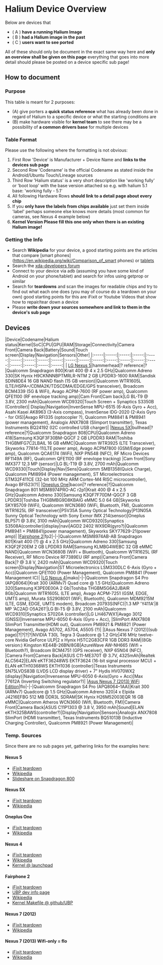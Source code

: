 # Halium Device Overview

Below are devices that
  * ( A ) **have a running Halium Image**
  * ( B ) **had a Halium image in the past**
  * ( C ) **users want to see ported**

All of these should only be document in the exact same way here and **only an overview shall be given on this page** everything that goes into more detail should please be posted on a device specific sub page!

## How to document

### Purpose
This table is meant for 2 purposes:
  * (A) give porters a **quick status reference** what has already been done in regard of Halium to a specific device or what the starting conditions are
  * (B) make hardware visible for **kernel team** to see  there may be a possibility of **a common drivers base** for multiple devices

### Table Format

Please use the following where the formatting is not obvious:

  1. First Row 'Device' is Manufacturer + Device Name and **links to the devices sub page**
  2. Second Row 'Codename' is the official Codename as stated inside the Android/Ubuntu Touch/Lineage sources
  3. Third Row  'Halium status' is a very short description like 'working fully' or 'boot loop' with the base version attached so e.g. with halium 5.1 base: 'working fully - 5.1'
  4. All following Hardware Rows **should link to a detail page about every chip**
  5. If you **only have the labels from chips available** just set them inside 'label' perhaps someone else knows more details (most common for cameras, see Nexus 4 example below)
  6. **Kernel Version Please fill this one only when there is an existing Halium image!**

### Getting the Info

  * Search **Wikipedia** for your device, a good starting points are the articles that compare [smart phones](https://en.wikipedia.org/wiki/Comparison_of_smart phones) or [tablets](https://en.wikipedia.org/wiki/Comparison_of_tablet_computers)
  * Search the [xda-developers forum](https://forum.xda-developers.com)
  * Connect to your device via adb (assuming you have some kind of Android on your phone/tablet) and search for infos using getprop or similar
  * Search for **teardowns** and scan the images for readable chips and try to find out what each one does (you may of course do a teardown on your own) good starting points for this are iFixit or Youtube Videos that show how to repair/tear down a device
  * Please **write down your sources somewhere and link to them in the device's sub page**


## Devices


|Device|Codename|Halium status|Kernel|SoC|CPU|GPU|RAM|Storage|Connectivity|Camera Front|Camera Back|Battery|Sound|Touch screen|Display|Navigation|Sensors|Other|
|:-----|:-----:|:-----:|:-----:|:-----:|:-----:|:-----:|:-----:|:-----:|:-----:|:-----:|:-----:|:-----:|:-----:|:-----:|:-----:|:-----:|:-----:|:-----:|:-----:|
| [LG Nexus 5](devices/hammerhead.md)|hammerhead|? reference|?|Qualcomm Snapdragon 800|Krait 400 @ 4 x 2.5 GHz|Qualcomm Adreno 330|SK Hynix H9CKNNNBPTMRLR-NTM 2 GB LPDDR3-1600 RAM|Sandisk SDIN8DE4 16 GB NAND flash (15 GB version)|Qualcomm WTR1605L (LTE/HSPA+/CDMA2K/TDSCDMA/EDGE/GPS transceiver), Broadcom BCM4339 (5G & WiFi), Avago ACPM-7600 (RF power amp), Qualcomm QFE1100 (RF enevlope tracking amp)|Cam Front|Cam back|LG BL-T9 @ 3.8V, 2300 mAh|Qualcomm WCD9320|Touch Screen +  Synaptics S3350B (Controller)| Display|Navigation|InvenSense MPU-6515 (6-Axis Gyro + Acc), Asahi Kasei AK8963 (3-Axis compass), InvenSense IDG-2020 (2-Axis Gyro - for OIS)|Avago RFI335 (optocopler ?), Qualcomm PM8841 & PM8941 (power management), Analogix ANX7808 (Slimport transmitter), Texas Instruments BQ24192 (I2C controlled USB charger)|
|[Nexus 5X](devices/bullhead.md)|bullhead|? reference|?|Qualcomm Snapdragon 808|CPU|Qualcomm Adreno 418|Samsung K3QF3F30BM-QGCF 2 GB LPDDR3 RAM|Toshiba THGBMFG7C2LBAIL 16 GB eMMC|Qualcomm WTR3925 (LTE Transceiver), Skyworks 77814-11(LTE power amp), Avago ACPM7800 (GSM/Edge power amp), Qualcomm QCA6174 (WiFi), NXP PN548 (NFC), RF Micro Devices RF1149A (RF), Qualcomm QFE1100 (RF enevlope tracking) |Cam front|Sony IMX377 12.3 MP (sensor)|LG BL-T19 @ 3.8V, 2700 mAh|Qualcomm WCD9330|Touch|Display|Nav|Sens|Qualcomm SMB1358(Quick Charge), Qualcomm PMI8994 (Power management), ST Microelectronics STM32F411CE (32-bit 100 MHz ARM Cortex-M4 RISC microcontroller), Avago BFI523(?)|
|[Oneplus One](devices/bacon.md)|bacon|? reference|?|Qualcomm Snapdragon 801 MSM8974PRO-AC r2p1|Krait 400 @ 4 x 2.5 GHz|Qualcomm Adreno 330|Samsung K3QF7F70DM-QGCF 3 GB LPDDR3|Toshiba THGBMBG9D8KBAIG eMMC 5.0 64 GB|Skyworks SKY85709 (WiFi), Qualcomm WCN3680 (WiFi, Bluetooth, FM), Qualcomm WTR1625L (RF transceiver)|P5V35A Sunny Optical Technology|P13N05A Sunny Optical Technology with Sony Exmor IMX 214(sensor)|Oneplus BLP571 @ 3.8V, 3100 mAh|Qualcomm WCD9320|Synaptics S3508A(controller)|display|navi|AGD2 2402 WX9DR(gyro?)|Qualcomm PM8941 + PM8841(power management), Skyworks SKY77629-21(power amp)|
|[Fairphone 2](devices/fp2.md)|fp2|-|-|Qualcomm MSM8974AB-AB Snapdragon 801|Krait 400 (?) @ 4 x 2.5 GHz|Qualcomm Adreno 330|Samsung K3QF2F20EM 2 GB LPDDR3 RAM|Samsung KLMBG4WEBC 32 GB eMMC NAND|Qualcomm WCN3680B (WiFi + Bluetooth), Qualcomm WTR1625L (RF Receiver), RF Micro Device RF7389EU (RF amp)|Camera Front|Camera Back|? @ 3.8 V, 2420 mAh|Qualcomm WCD9320|Touch screen|Display|Navigation|ST Microelectronics LSM330DLC 6-Axis (Gyro + Acc)|Qualcomm QFE1100 (Power Management), Qualcomm PM8841 (Power Management IC)|
|[LG Nexus 4](devices/mako.md)|mako|-|-|Qualcomm Snapdragon S4 Pro (APQ8064)|Krait 300 (ARMv7) Quad core @ 1.5 GHz|Qualcomm Adreno 320|Samsung K3PE0E00A 2 Gb|Toshiba THGBM5G6A2JBAIR 8Gb|Qualcomm WTR1605L (LTE amp), Avago ACPM-7251 (GSM, EDGE, UMTS amp), Murata SS2908001 (WiFi, Bluetooth), Qualcomm MDM9215M (LTE, GSM, EDGE, UMTS modem), Broadcom 20793S(NFC)|1.3 MP 'Y411A'|8 MP 'AC2AD O5A261'|LG Bl-T5 @ 3.8V, 2100 mAh|Qualcomm WCD9310|Synaptics S7020A (controller)|LG LH467WX1|Avago 3012 (GNSS)|Invensense MPU-6050 6-Axis (Gyro + Acc), |SlimPort ANX7808 SlimPort Transmitter(HDMI out), Qualcomm PM8921 & PM8821 (Power Management), Avago A5702, A5704, A5505 (?)| 
|[Asus Nexus 7 (2012)](sub page)|?|?|?|?|NVIDIA T30L Tegra 3 Quadcore @ 1.2 GHz|416 MHz twelve-core Nvidia GeForce ULP|2 x Hynix H5TC2G83CFR 1GB DDR3 RAM|(8Gb version:) Kingston KE44B-26BN/8GB|AzureWave AW-NH665 (Wifi + Bluetooth?), Broadcom BCM4751 (GPS receiver), NXP 65N04 (NFC), |Camera Front|Camera Back|ASUS C11-ME370T @ 3.7V, 4325mAh|Realtek ALC5642|ELAN eKTF36248WS EKTF3624 (16-bit signal processor MCU) + ELAN eKTH10368WS EKTH1036 (controller)|Texas Instruments SN75LVDS83B (LVDS LCD display driver) + 7" Hydis HV070WX2 (display)|Navigation|Invensense MPU-6050 6-Axis(Gyro + Acc)|Max 77612A (Inverting Switching regulator?)|
|[Asus Nexus 7 (2013) WiFi Edition](devices/flo.md)|flo|-|-|Qualcomm Snapdragon S4 Pro (APQ8064–1AA)|Krait 300 (ARMv7) Quadcore @ 1.5 GHz|Qualcomm Adreno 320|4 x Elpida J4216EFBG 512 MB DDR3L SDRAM|SK Hynix H26M52003EQR 16 GB eMMC|Qualcomm Atheros WCN3660 (Wifi, Bluetooth, FM)|Camera Front|Camera Back|ASUS C11P1303 @ 3.8 V, 3950 mAh|Sound|ELAN eKTH325BAWS(controller?)|Display|Navigation|Sensors|Analogix ANX7808 SlimPort (HDMI transmitter), Texas Instruments BQ51013B (Inductive Charging Controller), Qualcomm PM8921 (Power Management)|


### Temp. Sources

Since there are no sub pages yet, gathering links for the examples here:

#### Nexus 5
  * [iFixit teardown](https://de.ifixit.com/Teardown/Nexus+5+Teardown/19016)
  * [Wikipedia](https://en.wikipedia.org/wiki/Nexus_5)
  * [Slideshare on Snapdragon 800](https://de.slideshare.net/jjwu6266/qualcomm-snapdragon-800-mobile-device)


#### Nexus 5X
  * [iFixit teardown](https://de.ifixit.com/Teardown/Nexus+5X+Teardown/51318)
  * [Wikipedia](https://en.wikipedia.org/wiki/Nexus_5X)


#### Oneplus One
  * [iFixit teardown](https://de.ifixit.com/Teardown/OnePlus+One+Teardown/26484)
  * [Wikipedia](https://en.wikipedia.org/wiki/OnePlus_One)


#### Nexus 4
  * [iFixit teardown](https://www.ifixit.com/Teardown/Nexus+4+Teardown/11781)
  * [Wikipedia](https://en.wikipedia.org/wiki/Nexus_4)
  * [Kernel @ launchpad](https://launchpad.net/ubuntu/+source/linux-mako)

  
#### Fairphone 2
  * [iFixit teardown](https://www.ifixit.com/Teardown/Fairphone+2+Teardown/52523)
  * [UBP dev info page](https://wiki.ubports.com/wiki/Fairphone-2-Developer-Information)
  * [Wikipedia](https://en.wikipedia.org/wiki/Fairphone_2)
  * [Kernel Makefile @ github/UBP](https://github.com/ubports/android_kernel_fairphone_fp2/blob/fp2-sibon/Makefile)

#### Nexus 7 (2012)
  * [iFixit teardown](https://www.ifixit.com/Teardown/Nexus+7+Teardown/9623)
  * [Wikipedia](https://en.wikipedia.org/wiki/Nexus_7_(2012))

#### Nexus 7 (2013) Wifi-only = flo
  * [iFixit teardown](https://www.ifixit.com/Teardown/Nexus+7+2nd+Generation+Teardown/16072)
  * [Wikipedia](https://en.wikipedia.org/wiki/Nexus_7_(2013))

